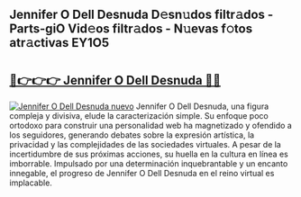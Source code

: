 ## Jennifer O Dell Desnuda D𝚎sn𝚞dos filtr𝚊dos - Parts-giO Vid𝚎os filtr𝚊dos - N𝚞evas f𝚘tos atr𝚊ctivas EY1O5

# <h2><a href="http://mbcmuh.tromn.icu/?c=Jennifer+O+Dell+Desnuda">🔗👉👉👉 Jennifer O Dell Desnuda 🔗🔗</a></h2>

[![Jennifer O Dell Desnuda nuevo](https://i.imgur.com/pEAQMta.gif)](http://mbcmuh.tromn.icu/?c=Jennifer+O+Dell+Desnuda)
Jennifer O Dell Desnuda, una figura compleja y divisiva, elude la caracterización simple. Su enfoque poco ortodoxo para construir una personalidad web ha magnetizado y ofendido a los seguidores, generando debates sobre la expresión artística, la privacidad y las complejidades de las sociedades virtuales. A pesar de la incertidumbre de sus próximas acciones, su huella en la cultura en línea es imborrable. Impulsado por una determinación inquebrantable y un encanto innegable, el progreso de Jennifer O Dell Desnuda en el reino virtual es implacable.
